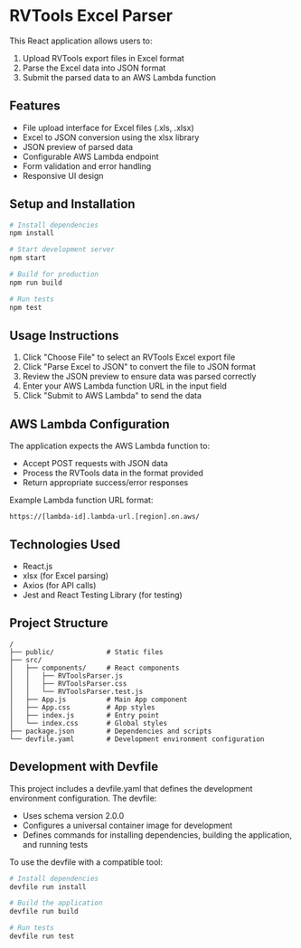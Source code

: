 # RVTools Excel Parser

This React application allows users to:
1. Upload RVTools export files in Excel format
2. Parse the Excel data into JSON format
3. Submit the parsed data to an AWS Lambda function

## Features

- File upload interface for Excel files (.xls, .xlsx)
- Excel to JSON conversion using the xlsx library
- JSON preview of parsed data
- Configurable AWS Lambda endpoint
- Form validation and error handling
- Responsive UI design

## Setup and Installation

```bash
# Install dependencies
npm install

# Start development server
npm start

# Build for production
npm run build

# Run tests
npm test
```

## Usage Instructions

1. Click "Choose File" to select an RVTools Excel export file
2. Click "Parse Excel to JSON" to convert the file to JSON format
3. Review the JSON preview to ensure data was parsed correctly
4. Enter your AWS Lambda function URL in the input field
5. Click "Submit to AWS Lambda" to send the data

## AWS Lambda Configuration

The application expects the AWS Lambda function to:
- Accept POST requests with JSON data
- Process the RVTools data in the format provided
- Return appropriate success/error responses

Example Lambda function URL format:
```
https://[lambda-id].lambda-url.[region].on.aws/
```

## Technologies Used
- React.js
- xlsx (for Excel parsing)
- Axios (for API calls)
- Jest and React Testing Library (for testing)

## Project Structure

```
/
├── public/             # Static files
├── src/
│   ├── components/     # React components
│   │   ├── RVToolsParser.js
│   │   ├── RVToolsParser.css
│   │   └── RVToolsParser.test.js
│   ├── App.js          # Main App component
│   ├── App.css         # App styles
│   ├── index.js        # Entry point
│   └── index.css       # Global styles
├── package.json        # Dependencies and scripts
└── devfile.yaml        # Development environment configuration
```

## Development with Devfile

This project includes a devfile.yaml that defines the development environment configuration. The devfile:

- Uses schema version 2.0.0
- Configures a universal container image for development
- Defines commands for installing dependencies, building the application, and running tests

To use the devfile with a compatible tool:

```bash
# Install dependencies
devfile run install

# Build the application
devfile run build

# Run tests
devfile run test
```
